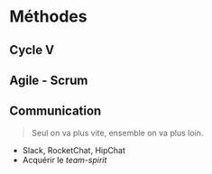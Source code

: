 # Méthodes

## Cycle V

## Agile - Scrum

## Communication

> Seul on va plus vite, ensemble on va plus loin.

* Slack, RocketChat, HipChat
* Acquérir le *team-spirit*